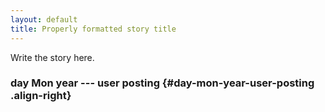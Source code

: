 ```yaml
---
layout: default
title: Properly formatted story title
---
```

Write the story here.

### day Mon year --- user posting {#day-mon-year-user-posting .align-right}
